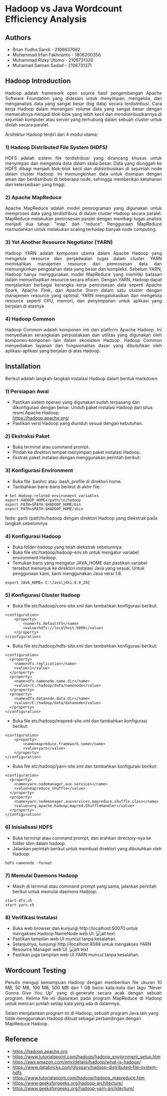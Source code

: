 # Hadoop vs Java Wordcount Efficiency Analysis
## **Authors**
- Brian Yudha Sandi - 2106637082
- Muhammad Irfan Fakhrianto - 1806200356
- Muhammad Rizky Utomo - 2106731320
- Muhamad Salman Sadad - 2106731371

## **Hadoop Introduction**

<p align="justify">Hadoop adalah framework open source hasil pengembangan Apache Software Foundation yang didesain untuk menyimpan, mengelola, dan menganalisis data yang sangat besar (big data) secara terdistribusi. Cara kerja Hadoop dalam menangani volume data yang sangat besar dengan memecahnya menjadi blok-blok yang lebih kecil dan mendistribusikannya di sejumlah komputer atau server yang terhubung dalam sebuah cluster untuk diolah secara paralel.</p>

Arsitektur Hadoop terdiri dari 4 modul utama: 
### 1) Hadoop Distributed File System (HDFS)
<p align="justify">HDFS adalah sistem file terdistribusi yang dirancang khusus untuk menyimpan dan mengelola data dalam skala besar. Data yang diunggah ke HDFS dibagi menjadi blok-blok kecil dan didistribusikan di sejumlah node dalam cluster Hadoop. Ini memungkinkan data untuk disimpan dengan aman dan berdistribusi di beberapa node, sehingga memberikan ketahanan dan ketersediaan yang tinggi.</p>

### 2) Apache MapReduce
<p align="justify">Apache MapReduce adalah model pemrograman yang digunakan untuk memproses data yang terdistribusi di dalam cluster Hadoop secara paralel. MapReduce melakukan pemrosesan paralel dengan membagi tugas analisis menjadi dua tahap: "map" dan "reduce". Penggunaan MapReduce memudahkan untuk melakukan scaling terhadap banyak node computing.</p>

### 3) Yet Another Resource Negotiator (YARN)
<p align="justify">Hadoop YARN adalah komponen utama dalam Apache Hadoop yang mengelola resource dan penjadwalan tugas dalam cluster. YARN memisahkan manajemen resource dari pemrosesan data dan memungkinkan pengolahan data yang besar dan kompleks. Sebelum YARN, Hadoop hanya menggunakan model MapReduce yang memiliki batasan dalam memanfaatkan resource secara efisien. Dengan YARN, Hadoop dapat menjalankan berbagai kerangka kerja pemrosesan data seperti Apache Spark, Apache Flink, dan Apache Storm dalam satu cluster dengan manajemen resource yang optimal. YARN mengalokasikan dan mengelola resource seperti CPU, memori, dan penyimpanan untuk aplikasi yang berjalan di atasnya</p>

### 4) Hadoop Common
<p align="justify">Hadoop Common adalah komponen inti dari platform Apache Hadoop. Ini menyediakan serangkaian perpustakaan dan utilitas yang digunakan oleh komponen-komponen lain dalam ekosistem Hadoop. Hadoop Common menyediakan layanan dan fungsionalitas dasar yang dibutuhkan oleh aplikasi-aplikasi yang berjalan di atas Hadoop.</p>

## **Installation**
Berikut adalah langkah-langkah instalasi Hadoop dalam bentuk markdown:

### **1) Persiapan Awal**

- Pastikan sistem operasi yang digunakan sudah terpasang dan dikonfigurasi dengan benar.
Unduh paket instalasi Hadoop dari situs resmi Apache Hadoop: <br>
https://hadoop.apache.org/ <br>
- Pastikan versi Hadoop yang diunduh sesuai dengan kebutuhan.

### **2) Ekstraksi Paket**
- Buka terminal atau command prompt.
- Pindah ke direktori tempat menyimpan paket instalasi Hadoop.
- Ekstrak paket instalasi dengan menggunakan perintah berikut:

### **3) Konfigurasi Environment**
- Buka file .bashrc atau .bash_profile di direktori home.
- Tambahkan baris-baris berikut di akhir file:
```
# Set Hadoop-related environment variables
export HADOOP_HOME=/path/to/hadoop
export PATH=$PATH:$HADOOP_HOME/bin
export PATH=$PATH:$HADOOP_HOME/sbin
```
Note: ganti /path/to/hadoop dengan direktori Hadoop yang diekstrak pada langkah sebelumnya

### **4) Konfigurasi Hadoop**
- Buka folder hadoop yang telah diekstrak sebelumnya.
- Buka file etc/hadoop/hadoop-env.sh untuk mengatur variabel environment Hadoop.
- Temukan baris yang mengatur JAVA_HOME dan pastikan variabel tersebut menunjuk ke direktori instalasi Java yang sesuai. Untuk penggunaan kami, kami menggunakan Java versi 1.8.
```
export JAVA_HOME= C:\Java\jdk1.8.0_202
```

### **5) Konfigurasi Cluster Hadoop**
- Buka file etc/hadoop/core-site.xml dan tambahkan konfigurasi berikut:
```
<configuration>
    <property>
        <name>fs.defaultFS</name>
        <value>hdfs://localhost:9000</value>
    </property>
</configuration>
```

- Buka file etc/hadoop/hdfs-site.xml dan tambahkan konfigurasi berikut:
```
<configuration>
  <property>
    <name>dfs.replication</name>
    <value>1</value>
  </property>
  <property>
    <name>dfs.namenode.name.dir</name>
    <value>/C:/hadoop/data/namenode</value>
  </property>
  <property>
    <name>dfs.datanode.data.dir</name>
    <value>/C:/hadoop/data/datanode</value>
  </property>
</configuration>
```
- Buka file etc/hadoop/mapred-site.xml dan tambahkan konfigurasi berikut:
```
<configuration>
    <property>
        <name>mapreduce.framework.name</name>
        <value>yarn</value>
    </property>
</configuration>
```
- Buka file etc/hadoop/yarn-site.xml dan tambahkan konfigurasi berikut:
```
<configuration>
  <property>
    <name>yarn.nodemanager.aux-services</name>
    <value>mapreduce_shuffle</value>
  </property>
  <property>
    <name>yarn.nodemanager.auxservices.mapreduce.shuffle.class</name>
    <value>org.apache.hadoop.mapred.ShuffleHandler</value>
  </property>
</configuration>
```
### **6) Inisialisasi HDFS**
- Buka terminal atau command prompt, dan arahkan directory-nya ke folder sbin dalam hadoop.
- Jalankan perintah berikut untuk membuat direktori yang dibutuhkan oleh Hadoop:
```
hdfs namenode -format
```

### **7) Memulai Daemons Hadoop**
- Masih di terminal atau command prompt yang sama, jalankan perintah berikut untuk memulai daemons Hadoop:
```
start-dfs.sh
start-yarn.sh
```

### **8) Verifikasi Instalasi**
- Buka web browser dan kunjungi http://localhost:50070 untuk mengakses Hadoop NameNode web UI.
  ![alt text](https://www.tutorialspoint.com/hadoop/images/hadoop_on_browser.jpg)
- Pastikan tampilan web UI muncul tanpa kesalahan.
- Selanjutnya, kunjungi http://localhost:8088 untuk mengakses YARN Resource Manager web UI.
  ![alt text](https://www.tutorialspoint.com/hadoop/images/hadoop_application_cluster.jpg)
- Pastikan juga tampilan web UI YARN muncul tanpa kesalahan.

## **Wordcount Testing**
<p align="justify">Penulis menguji kemampuan Hadoop dengan memberikan file ukuran 10 MB, 50 MB, 100 MB, 500 MB dan 1 GB berisi kata-kata dari lagu “Never Gonna Give You Up” yang di-generate secara acak dengan sebuah program. Kelima file ini dijalankan pada program MapReduce di Hadoop untuk mencari jumlah setiap kata yang ada di dalamnya.</p>
Selain menjalankan program ini di Hadoop, sebuah program Java lain yang tidak menggunakan Hadoop dibuat sebagai perbandingan dengan MapReduce Hadoop.

## **Reference**
- https://hadoop.apache.org
- https://www.tutorialspoint.com/hadoop/hadoop_enviornment_setup.htm
- https://aws.amazon.com/emr/details/hadoop/what-is-hadoop/
- https://www.databricks.com/glossary/hadoop-distributed-file-system-hdfs
- https://www.tutorialspoint.com/hadoop/hadoop_mapreduce.htm
- https://www.geeksforgeeks.org/hadoop-architecture/
- https://www.geeksforgeeks.org/hadoop-yarn-architecture/
